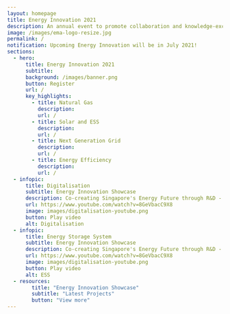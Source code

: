 ```yaml
---
layout: homepage
title: Energy Innovation 2021
description: An annual event to promote collaboration and knowledge-exchange among industry experts and the research community
image: /images/ema-logo-resize.jpg
permalink: /
notification: Upcoming Energy Innovation will be in July 2021!
sections:
  - hero:
      title: Energy Innovation 2021
      subtitle: 
      background: /images/banner.png
      button: Register
      url: /
      key_highlights:
        - title: Natural Gas
          description: 
          url: /
        - title: Solar and ESS
          description: 
          url: /
        - title: Next Generation Grid
          description: 
          url: /
        - title: Energy Efficiency
          description: 
          url: /
  - infopic:
      title: Digitalisation
      subtitle: Energy Innovation Showcase
      description: Co-creating Singapore's Energy Future through R&D - Digitalisation
      url: https://www.youtube.com/watch?v=8GeVbacC9X8
      image: images/digitalisation-youtube.png
      button: Play video
      alt: Digitalisation
  - infopic:
      title: Energy Storage System
      subtitle: Energy Innovation Showcase
      description: Co-creating Singapore's Energy Future through R&D - Digitalisation
      url: https://www.youtube.com/watch?v=8GeVbacC9X8
      image: images/digitalisation-youtube.png
      button: Play video
      alt: ESS
  - resources:
        title: "Energy Innovation Showcase"
        subtitle: "Latest Projects"
        button: "View more"
---
```

